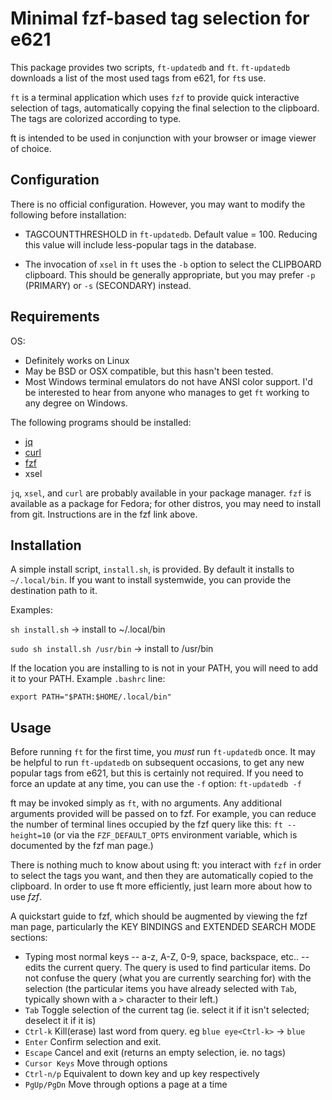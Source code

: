Minimal fzf-based tag selection for e621
=========================================

This package provides two scripts, `ft-updatedb` and `ft`.
`ft-updatedb` downloads a list of the most used tags from e621, for `ft`s use.

`ft` is a terminal application which uses `fzf` to provide quick interactive selection of tags,
automatically copying the final selection to the clipboard.
The tags are colorized according to type.

ft is intended to be used in conjunction with your browser or image viewer of choice.


Configuration
--------------

There is no official configuration. However, you may want to modify the following before
installation:

* TAGCOUNTTHRESHOLD in `ft-updatedb`. Default value = 100. Reducing this value will include
   less-popular tags in the database.

* The invocation of `xsel` in `ft` uses the `-b` option to select the CLIPBOARD clipboard. This
  should be generally appropriate, but you may prefer `-p` (PRIMARY) or `-s` (SECONDARY) instead.


Requirements
-------------

OS:

 * Definitely works on Linux
 * May be BSD or OSX compatible, but this hasn't been tested.
 * Most Windows terminal emulators do not have ANSI color support. I'd be interested to hear from
   anyone who manages to get `ft` working to any degree on Windows.

The following programs should be installed:

* [jq](https://github.com/stedolan/jq)
* [curl](https://curl.haxx.se/)
* [fzf](https://github.com/junegunn/fzf)
* xsel

`jq`, `xsel`, and `curl` are probably available in your package manager. `fzf` is available as a package for
Fedora; for other distros, you may need to install from git. Instructions are in the fzf link
above.

Installation
-------------

A simple install script, `install.sh`, is provided.
By default it installs to `~/.local/bin`. If you want to install systemwide, you can provide the
destination path to it.

Examples:

`sh install.sh` -> install to ~/.local/bin

`sudo sh install.sh /usr/bin` -> install to /usr/bin

If the location you are installing to is not in your PATH, you will need to add it to your PATH.
Example `.bashrc` line:

`export PATH="$PATH:$HOME/.local/bin"`


Usage
------

Before running `ft` for the first time, you *must* run `ft-updatedb` once. It may be helpful to run
`ft-updatedb` on subsequent occasions, to get any new popular tags from e621, but this is certainly
not required. If you need to force an update at any time, you can use the `-f` option: `ft-updatedb -f`

ft may be invoked simply as `ft`, with no arguments. Any additional arguments provided will be passed on to fzf.
For example, you can reduce the number of terminal lines occupied by the fzf query like this:
   `ft --height=10`
(or via the `FZF_DEFAULT_OPTS` environment variable, which is documented by the fzf man page.)


There is nothing much to know about using ft: you interact with `fzf` in order to select the tags
you want, and then they are automatically copied to the clipboard. In order to use ft more
efficiently, just learn more about how to use *fzf*.

A quickstart guide to fzf, which should be augmented by viewing the fzf man page, particularly the KEY BINDINGS and EXTENDED SEARCH MODE sections:

* Typing most normal keys -- a-z, A-Z, 0-9, space, backspace, etc.. -- edits the current query. The query is used to find particular items. Do not confuse the query (what you are currently searching for) with the selection (the particular items you have already selected with `Tab`, typically shown with a `>` character to their left.)
* `Tab`	Toggle selection of the current tag
        (ie. select it if it isn't selected; deselect it if it is)
* `Ctrl-k`	Kill(erase) last word from query. eg `blue eye<Ctrl-k>` -> `blue`
* `Enter`	Confirm selection and exit.
* `Escape`  Cancel and exit (returns an empty selection, ie. no tags)
* `Cursor Keys`	Move through options
* `Ctrl-n/p`	Equivalent to down key and up key respectively
* `PgUp/PgDn`	Move through options a page at a time
